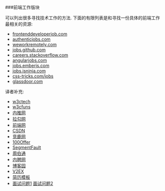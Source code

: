 ###前端工作版块

可以列出很多寻找技术工作的方法. 下面的有限列表是和寻找一份具体的前端工作最相关的资源:

* [frontenddeveloperjob.com](http://frontenddeveloperjob.com/)
* [authenticjobs.com](https://authenticjobs.com/#category=4)
* [weworkremotely.com](https://weworkremotely.com/)
* [jobs.github.com](https://jobs.github.com/)
* [careers.stackoverflow.com](http://careers.stackoverflow.com/jobs?searchTerm=front-end)
* [angularjobs.com](http://angularjobs.com/)
* [jobs.emberjs.com](http://jobs.emberjs.com/)
* [jobs.jsninja.com](http://jobs.jsninja.com/)
* [css-tricks.com/jobs](https://css-tricks.com/jobs/)
* [glassdoor.com](http://www.glassdoor.com/Job/front-end-developer-jobs-SRCH_KO0,19.htm?jobType=all)

译者补充:

* [w3ctech](http://www.w3ctech.com/job)
* [w3cfuns](http://www.w3cfuns.com/job.php)
* [内推网](http://www.neitui.me/)
* [拉勾网](http://www.lagou.com/)
* [前端网](http://qianduan.cc/)
* [CSDN](http://job.csdn.net/)
* [竞鹿网](https://www.nextoffer.com/)
* [100Offer](http://100offer.com/)
* [SegmentFault](http://segmentfault.com/jobs)
* [周伯通](http://www.jobtong.com/)
* [内聘网](http://www.neipin.com/)
* [博客园](http://job.cnblogs.com/)
* [V2EX](http://www.v2ex.com/)
* [简历模板](https://github.com/geekcompany/ResumeSample/blob/master/web.md)
* [面试问题1](https://github.com/Enolak/Front-end-questions-to-the-interview-stage)   [面试问题2](https://github.com/qiu-deqing/FE-interview)

